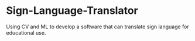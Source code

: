 # Sign-Language-Translator
Using CV and ML to develop a software that can translate sign language for educational use.
